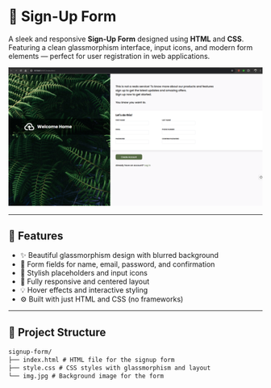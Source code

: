 # 📝 Sign-Up Form

A sleek and responsive **Sign-Up Form** designed using **HTML** and **CSS**. Featuring a clean glassmorphism interface, input icons, and modern form elements — perfect for user registration in web applications.

![Screenshot](Screenshot.png) <!-- Replace this with the actual screenshot if available -->

---

## 🌟 Features

- ✨ Beautiful glassmorphism design with blurred background
- 🔐 Form fields for name, email, password, and confirmation
- 🧾 Stylish placeholders and input icons
- 📱 Fully responsive and centered layout
- 💡 Hover effects and interactive styling
- ⚙️ Built with just HTML and CSS (no frameworks)

---

## 📁 Project Structure
```
signup-form/
├── index.html # HTML file for the signup form
├── style.css # CSS styles with glassmorphism and layout
└── img.jpg # Background image for the form
```
